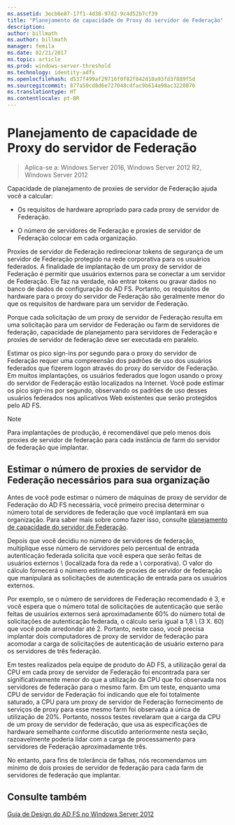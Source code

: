 ```yaml
---
ms.assetid: 3ecb6e87-17f1-4d38-97d2-9c4d52b7cf39
title: "Planejamento de capacidade de Proxy do servidor de Federação"
description: 
author: billmath
ms.author: billmath
manager: femila
ms.date: 02/21/2017
ms.topic: article
ms.prod: windows-server-threshold
ms.technology: identity-adfs
ms.openlocfilehash: d537f499af29716f0f82f842d10a93fd3f889f5d
ms.sourcegitcommit: 877a50cd8d6e727048cdfac9b614a98ac3220876
ms.translationtype: HT
ms.contentlocale: pt-BR
---
```

# <a name="planning-for-federation-server-proxy-capacity"></a>Planejamento de capacidade de Proxy do servidor de Federação

>Aplica-se a: Windows Server 2016, Windows Server 2012 R2, Windows Server 2012

Capacidade de planejamento de proxies de servidor de Federação ajuda você a calcular:  
  
-   Os requisitos de hardware apropriado para cada proxy de servidor de Federação.  
  
-   O número de servidores de Federação e proxies de servidor de Federação colocar em cada organização.  
  
Proxies de servidor de Federação redirecionar tokens de segurança de um servidor de Federação protegido na rede corporativa para os usuários federados. A finalidade de implantação de um proxy de servidor de Federação é permitir que usuários externos para se conectar a um servidor de Federação. Ele faz na verdade, não entrar tokens ou gravar dados no banco de dados de configuração do AD FS. Portanto, os requisitos de hardware para o proxy do servidor de Federação são geralmente menor do que os requisitos de hardware para um servidor de Federação.  
  
Porque cada solicitação de um proxy de servidor de Federação resulta em uma solicitação para um servidor de Federação ou farm de servidores de federação, capacidade de planejamento para servidores de Federação e proxies de servidor de federação deve ser executada em paralelo.  
  
Estimar os pico sign\-ins por segundo para o proxy do servidor de Federação requer uma compreensão dos padrões de uso dos usuários federados que fizerem logon através do proxy do servidor de Federação. Em muitos implantações, os usuários federados que logon usando o proxy do servidor de Federação estão localizados na Internet. Você pode estimar os pico sign\-ins por segundo, observando os padrões de uso desses usuários federados nos aplicativos Web existentes que serão protegidos pelo AD FS.  
  
> [!NOTE]  
> Para implantações de produção, é recomendável que pelo menos dois proxies de servidor de federação para cada instância de farm do servidor de federação que implantar.  
  
## <a name="estimate-the-number-of-federation-server-proxies-required-for-your-organization"></a>Estimar o número de proxies de servidor de Federação necessários para sua organização  
Antes de você pode estimar o número de máquinas de proxy de servidor de Federação do AD FS necessária, você primeiro precisa determinar o número total de servidores de federação que você implantará em sua organização. Para saber mais sobre como fazer isso, consulte [planejamento de capacidade do servidor de Federação](Planning-for-Federation-Server-Capacity.md).  
  
Depois que você decidiu no número de servidores de federação, multiplique esse número de servidores pelo percentual de entrada autenticação federada solicita que você espera que serão feitas de usuários externos \ (localizada fora da rede a \ corporativa). O valor do cálculo fornecerá o número estimado de proxies de servidor de federação que manipulará as solicitações de autenticação de entrada para os usuários externos.  
  
Por exemplo, se o número de servidores de Federação recomendado é 3, e você espera que o número total de solicitações de autenticação que serão feitas de usuários externos será aproximadamente 60% do número total de solicitações de autenticação federada, o cálculo seria igual a 1,8 \ (3 X. 60\) que você pode arredondar até 2.  Portanto, neste caso, você precisa implantar dois computadores de proxy de servidor de federação para acomodar a carga de solicitações de autenticação de usuário externo para os servidores de três federação.  
  
Em testes realizados pela equipe de produto do AD FS, a utilização geral da CPU em cada proxy de servidor de Federação foi encontrada para ser significativamente menor do que a utilização da CPU que foi observada nos servidores de federação para o mesmo farm.  Em um teste, enquanto uma CPU de servidor de Federação foi indicando que ele foi totalmente saturado, a CPU para um proxy de servidor de Federação fornecimento de serviços de proxy para esse mesmo farm foi observada a única de utilização de 20%. Portanto, nossos testes revelaram que a carga da CPU de um proxy de servidor de federação, que usa as especificações de hardware semelhante conforme discutido anteriormente nesta seção, razoavelmente poderia lidar com a carga de processamento para servidores de Federação aproximadamente três.  
  
No entanto, para fins de tolerância de falhas, nós recomendamos um mínimo de dois proxies de servidor de federação para cada farm de servidores de federação que implantar.  
  
## <a name="see-also"></a>Consulte também
[Guia de Design do AD FS no Windows Server 2012](AD-FS-Design-Guide-in-Windows-Server-2012.md)
